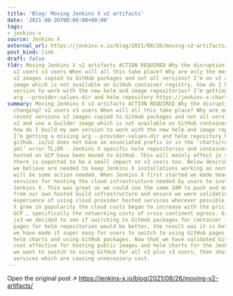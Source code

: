 ```yaml
---
title: 'Blog: Moving Jenkins X v2 artifacts'
date: '2021-08-26T00:00:00+00:00'
tags:
- jenkins-x
source: Jenkins X
external_url: https://jenkins-x.io/blog/2021/08/26/moving-v2-artifacts/
post_kind: link
draft: false
tldr: Moving Jenkins X v2 artifacts ACTION REQUIRED Why the disruption? What is changing?
  v2 users v3 users When will all this take place? Why are only the most recent versions
  v2 images copied to GitHub packages and not all versions? I’m on v2 and use a builder
  image which is not available on GitHub container registry, how do I build my own
  version to work with the new helm and image repositories? I’m getting a missing
  arg --provider-values-dir and helm repository https://jenkins-x-charts. github.
summary: Moving Jenkins X v2 artifacts ACTION REQUIRED Why the disruption? What is
  changing? v2 users v3 users When will all this take place? Why are only the most
  recent versions v2 images copied to GitHub packages and not all versions? I’m on
  v2 and use a builder image which is not available on GitHub container registry,
  how do I build my own version to work with the new helm and image repositories?
  I’m getting a missing arg --provider-values-dir and helm repository https://jenkins-x-charts.
  github. io/v2 does not have an associated prefix in in the ‘charts/repositories.
  yml’ error TL;DR - Jenkins X specific helm repositories and container registries
  hosted on GCP have been moved to GitHub. This will mainly affect jx v2 users but
  there is expected to be a small impact on v3 users too. Below describes the steps
  we believe are needed to keep Jenkins X installations working as normal but there
  will be some action needed. When Jenkins X first started we made heavy use of GCP’s
  services for hosting the cloud infrastructure needed by users to install and run
  Jenkins X. This was great as we could use the same IAM to push and maintain content
  from our own hosted build infrastructure and ensure we were validating the same
  experience of using cloud provider hosted services wherever possible. As Jenkins
  X grew in popularity the cloud costs began to increase with the pricing model from
  GCP , specifically the networking costs of cross continent egress. Given this, for
  jx3 we decided to see if switching to GitHub packages for container images and GitHub
  pages for helm repositories would be better, the result was it is better. In fact
  we have made it super easy for users to switch to using GitHub pages for releasing
  helm charts and using GitHub packages. Now that we have validated GitHub is more
  cost effective for hosting public images and helm charts for the Jenkins X project,
  we want to switch to using GitHub for all v2 plus v3 users, then shutdown the GCP
  services which are causing unnecessary cost.
---
```

Open the original post ↗ https://jenkins-x.io/blog/2021/08/26/moving-v2-artifacts/
